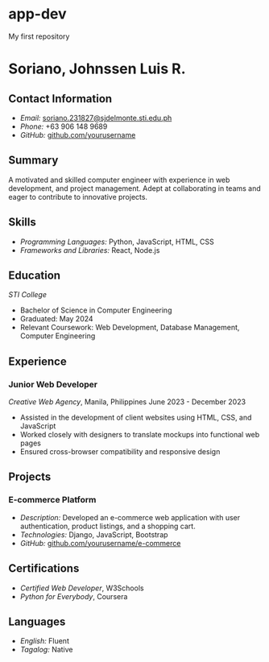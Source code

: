 # app-dev
My first repository

# Soriano, Johnssen Luis R.

## Contact Information
- *Email:* soriano.231827@sjdelmonte.sti.edu.ph
- *Phone:* +63 906 148 9689
- *GitHub:* [github.com/yourusername](https://github.com/JohnssenSoriano)

## Summary
A motivated and skilled computer engineer with experience in web development, and project management. Adept at collaborating in teams and eager to contribute to innovative projects.

## Skills
- *Programming Languages:* Python, JavaScript, HTML, CSS
- *Frameworks and Libraries:* React, Node.js
  
## Education
*STI College*
- Bachelor of Science in Computer Engineering
- Graduated: May 2024
- Relevant Coursework: Web Development, Database Management, Computer Engineering

## Experience

### Junior Web Developer
*Creative Web Agency*, Manila, Philippines
June 2023 - December 2023
- Assisted in the development of client websites using HTML, CSS, and JavaScript
- Worked closely with designers to translate mockups into functional web pages
- Ensured cross-browser compatibility and responsive design

## Projects

### E-commerce Platform
- *Description:* Developed an e-commerce web application with user authentication, product listings, and a shopping cart.
- *Technologies:* Django, JavaScript, Bootstrap
- *GitHub:* [github.com/yourusername/e-commerce](https://github.com/yourusername/e-commerce)

## Certifications
- *Certified Web Developer*, W3Schools
- *Python for Everybody*, Coursera

## Languages
- *English:* Fluent
- *Tagalog:* Native
